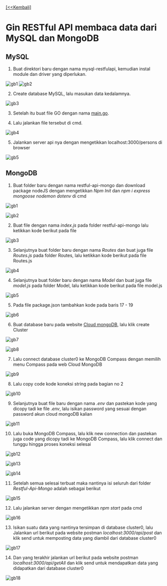 [ [<<Kembali] ](https://github.com/AnggitaAlbiantara/tekn-cloud-computing/blob/2943e95f0e0572ecd1be1cb465190bddc631a8e1/minggu-06/README.md)
# Gin RESTful API membaca data dari MySQL dan MongoDB
## MySQL
1. Buat direktori baru dengan nama mysql-restfulapi, kemudian instal module dan driver yang diperlukan.

![gb1](https://github.com/AnggitaAlbiantara/tekn-cloud-computing/blob/2bb6e0528ef0f04ec67a066703facebbfbc857ca/minggu-06/Lat3.PNG)
![gb2](https://github.com/AnggitaAlbiantara/tekn-cloud-computing/blob/2bb6e0528ef0f04ec67a066703facebbfbc857ca/minggu-06/Lat3_1.PNG)

2. Create database MySQL, lalu masukan data kedalamnya.

![gb3](https://github.com/AnggitaAlbiantara/tekn-cloud-computing/blob/2bb6e0528ef0f04ec67a066703facebbfbc857ca/minggu-06/Lat3_2.PNG)

3. Setelah itu buat file GO dengan nama [main.go](https://github.com/AnggitaAlbiantara/tekn-cloud-computing/blob/2bb6e0528ef0f04ec67a066703facebbfbc857ca/minggu-06/main.go).

4. Lalu jalankan file tersebut di cmd.

![gb4](https://github.com/AnggitaAlbiantara/tekn-cloud-computing/blob/2bb6e0528ef0f04ec67a066703facebbfbc857ca/minggu-06/Lat3_3.PNG)

5. Jalankan server api nya dengan mengetikkan localhost:3000/persons di browser

![gb5](https://github.com/AnggitaAlbiantara/tekn-cloud-computing/blob/2bb6e0528ef0f04ec67a066703facebbfbc857ca/minggu-06/Lat3_4.PNG)

## MongoDB
1. Buat folder baru dengan nama restful-api-mongo dan download package nodeJS dengan mengetikkan *Npm Init* dan *npm i express mongoose nodemon dotenv* di cmd

![gb1](https://github.com/AnggitaAlbiantara/tekn-cloud-computing/blob/527c47ccb9ec1693f60483a0988b2ff88e641828/minggu-06/restmongo1.PNG)

![gb2](https://github.com/AnggitaAlbiantara/tekn-cloud-computing/blob/527c47ccb9ec1693f60483a0988b2ff88e641828/minggu-06/restmongo2.PNG)

2. Buat file dengan nama *index.js* pada folder restful-api-mongo lalu ketikkan kode berikut pada file

![gb3](https://github.com/AnggitaAlbiantara/tekn-cloud-computing/blob/527c47ccb9ec1693f60483a0988b2ff88e641828/minggu-06/restmongo15.PNG)

3. Selanjutnya buat folder baru dengan nama *Routes* dan buat juga file *Routes.js* pada folder Routes, lalu ketikkan kode berikut pada file Routes.js

![gb4](https://github.com/AnggitaAlbiantara/tekn-cloud-computing/blob/527c47ccb9ec1693f60483a0988b2ff88e641828/minggu-06/restmongo16.PNG)

4. Selanjutnya buat folder baru dengan nama *Model* dan buat juga file *model.js* pada folder Model, lalu ketikkan kode berikut pada file model.js

![gb5](https://github.com/AnggitaAlbiantara/tekn-cloud-computing/blob/527c47ccb9ec1693f60483a0988b2ff88e641828/minggu-06/restmongo17.PNG)

5. Pada file package.json tambahkan kode pada baris 17 - 19

![gb6](https://github.com/AnggitaAlbiantara/tekn-cloud-computing/blob/527c47ccb9ec1693f60483a0988b2ff88e641828/minggu-06/restmongo18.PNG)

6. Buat database baru pada website [Cloud mongoDB](https://account.mongodb.com/account/login?signedOut=true), lalu klik create Cluster

![gb7](https://github.com/AnggitaAlbiantara/tekn-cloud-computing/blob/527c47ccb9ec1693f60483a0988b2ff88e641828/minggu-06/restmongo6.PNG)

![gb8](https://github.com/AnggitaAlbiantara/tekn-cloud-computing/blob/527c47ccb9ec1693f60483a0988b2ff88e641828/minggu-06/restmongo7.PNG)

7. Lalu connect database cluster0 ke MongoDB Compass dengan memilih menu Compass pada web Cloud MongoDB

![gb9](https://github.com/AnggitaAlbiantara/tekn-cloud-computing/blob/527c47ccb9ec1693f60483a0988b2ff88e641828/minggu-06/restmongo8.PNG)

8. Lalu copy code kode koneksi string pada bagian no 2

![gb10](https://github.com/AnggitaAlbiantara/tekn-cloud-computing/blob/527c47ccb9ec1693f60483a0988b2ff88e641828/minggu-06/restmongo9.PNG)

9. Selanjutnya buat file baru dengan nama *.env* dan pastekan kode yang dicopy tadi ke file *.env*, lalu isikan password yang sesuai dengan password akun cloud mongoDB kalian

![gb11](https://github.com/AnggitaAlbiantara/tekn-cloud-computing/blob/527c47ccb9ec1693f60483a0988b2ff88e641828/minggu-06/restmongo10.PNG)

10. Lalu buka MongoDB Compass, lalu klik new connection dan pastekan juga code yang dicopy tadi ke MongoDB Compass, lalu klik connect dan tunggu hingga proses koneksi selesai

![gb12](https://github.com/AnggitaAlbiantara/tekn-cloud-computing/blob/527c47ccb9ec1693f60483a0988b2ff88e641828/minggu-06/restmongo11.PNG)

![gb13](https://github.com/AnggitaAlbiantara/tekn-cloud-computing/blob/527c47ccb9ec1693f60483a0988b2ff88e641828/minggu-06/restmongo12.PNG)

![gb14](https://github.com/AnggitaAlbiantara/tekn-cloud-computing/blob/527c47ccb9ec1693f60483a0988b2ff88e641828/minggu-06/restmongo13.PNG)

11. Setelah semua selesai terbuat maka nantinya isi seluruh dari folder *Restful-Api-Mongo* adalah sebagai berikut

![gb15](https://github.com/AnggitaAlbiantara/tekn-cloud-computing/blob/527c47ccb9ec1693f60483a0988b2ff88e641828/minggu-06/restmongo14-1.PNG)

12. Lalu jalankan server dengan mengetikkan *npm start* pada cmd

![gb16](https://github.com/AnggitaAlbiantara/tekn-cloud-computing/blob/527c47ccb9ec1693f60483a0988b2ff88e641828/minggu-06/restmongo5.PNG)

13. Isikan suatu data yang nantinya tersimpan di database cluster0, lalu Jalankan url berikut pada website postman *localhost:3000/api/post* dan klik send untuk memposting data yang diambil dari database cluster0

![gb17](https://github.com/AnggitaAlbiantara/tekn-cloud-computing/blob/527c47ccb9ec1693f60483a0988b2ff88e641828/minggu-06/restmongo20.PNG)

14. Dan yang terakhir jalankan url berikut pada website postman *localhost:3000/api/getAll* dan klik send untuk mendapatkan data yang didapatkan dari database cluster0

![gb18](https://github.com/AnggitaAlbiantara/tekn-cloud-computing/blob/527c47ccb9ec1693f60483a0988b2ff88e641828/minggu-06/restmongo21.PNG)
